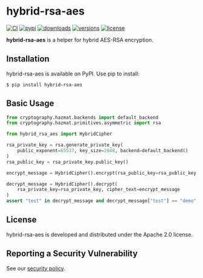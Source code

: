 # hybrid-rsa-aes

[![CI](https://github.com/bigbag/hybrid-rsa-aes/workflows/CI/badge.svg)](https://github.com/bigbag/hybrid-rsa-aes/actions?query=workflow%3ACI)
[![pypi](https://img.shields.io/pypi/v/hybrid-rsa-aes.svg)](https://pypi.python.org/pypi/hybrid-rsa-aes)
[![downloads](https://img.shields.io/pypi/dm/hybrid-rsa-aes.svg)](https://pypistats.org/packages/hybrid-rsa-aes)
[![versions](https://img.shields.io/pypi/pyversions/hybrid-rsa-aes.svg)](https://github.com/bigbag/hybrid-rsa-aes)
[![license](https://img.shields.io/github/license/bigbag/hybrid-rsa-aes.svg)](https://github.com/bigbag/hybrid-rsa-aes/blob/master/LICENSE)


**hybrid-rsa-aes** is a helper for hybrid AES-RSA encryption.


## Installation

hybrid-rsa-aes is available on PyPI.
Use pip to install:

    $ pip install hybrid-rsa-aes

## Basic Usage

```py
from cryptography.hazmat.backends import default_backend
from cryptography.hazmat.primitives.asymmetric import rsa

from hybrid_rsa_aes import HybridCipher

rsa_private_key = rsa.generate_private_key(
    public_exponent=65537, key_size=2048, backend=default_backend()
)
rsa_public_key = rsa_private_key.public_key()

encrypt_message = HybridCipher().encrypt(rsa_public_key=rsa_public_key, data={"test": "demo"})

decrypt_message = HybridCipher().decrypt(
    rsa_private_key=rsa_private_key, cipher_text=encrypt_message
)
assert "test" in decrypt_message and decrypt_message["test"] == "demo"
```

## License

hybrid-rsa-aes is developed and distributed under the Apache 2.0 license.

## Reporting a Security Vulnerability

See our [security policy](https://github.com/bigbag/sqlalchemy-state-machine/security/policy).